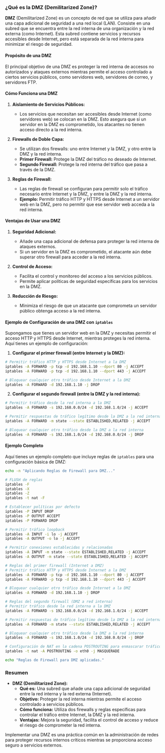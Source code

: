 ### ¿Qué es la DMZ (Demilitarized Zone)?

**DMZ** (Demilitarized Zone) es un concepto de red que se utiliza para añadir una capa adicional de seguridad a una red local (LAN). Consiste en una subred que se encuentra entre la red interna de una organización y la red externa (como Internet). Esta subred contiene servicios y recursos accesibles desde Internet, pero está separada de la red interna para minimizar el riesgo de seguridad.

#### Propósito de una DMZ

El principal objetivo de una DMZ es proteger la red interna de accesos no autorizados y ataques externos mientras permite el acceso controlado a ciertos servicios públicos, como servidores web, servidores de correo, y servidores FTP.

#### Cómo Funciona una DMZ

1. **Aislamiento de Servicios Públicos:**
   - Los servicios que necesitan ser accesibles desde Internet (como servidores web) se colocan en la DMZ. Esto asegura que si un servidor en la DMZ es comprometido, los atacantes no tienen acceso directo a la red interna.

2. **Firewalls de Doble Capa:**
   - Se utilizan dos firewalls: uno entre Internet y la DMZ, y otro entre la DMZ y la red interna.
   - **Primer Firewall:** Protege la DMZ del tráfico no deseado de Internet.
   - **Segundo Firewall:** Protege la red interna del tráfico que pasa a través de la DMZ.

3. **Reglas de Firewall:**
   - Las reglas de firewall se configuran para permitir solo el tráfico necesario entre Internet y la DMZ, y entre la DMZ y la red interna.
   - **Ejemplo:** Permitir tráfico HTTP y HTTPS desde Internet a un servidor web en la DMZ, pero no permitir que ese servidor web acceda a la red interna.

#### Ventajas de Usar una DMZ

1. **Seguridad Adicional:**
   - Añade una capa adicional de defensa para proteger la red interna de ataques externos.
   - Si un servidor en la DMZ es comprometido, el atacante aún debe superar otro firewall para acceder a la red interna.

2. **Control de Acceso:**
   - Facilita el control y monitoreo del acceso a los servicios públicos.
   - Permite aplicar políticas de seguridad específicas para los servicios en la DMZ.

3. **Reducción de Riesgo:**
   - Minimiza el riesgo de que un atacante que comprometa un servidor público obtenga acceso a la red interna.

#### Ejemplo de Configuración de una DMZ con `iptables`

Supongamos que tienes un servidor web en la DMZ y necesitas permitir el acceso HTTP y HTTPS desde Internet, mientras proteges la red interna. Aquí tienes un ejemplo de configuración:

1. **Configurar el primer firewall (entre Internet y la DMZ):**

```bash
# Permitir tráfico HTTP y HTTPS desde Internet a la DMZ
iptables -A FORWARD -p tcp -d 192.168.1.10 --dport 80 -j ACCEPT
iptables -A FORWARD -p tcp -d 192.168.1.10 --dport 443 -j ACCEPT

# Bloquear cualquier otro tráfico desde Internet a la DMZ
iptables -A FORWARD -d 192.168.1.10 -j DROP
```

2. **Configurar el segundo firewall (entre la DMZ y la red interna):**

```bash
# Permitir tráfico desde la red interna a la DMZ
iptables -A FORWARD -s 192.168.0.0/24 -d 192.168.1.0/24 -j ACCEPT

# Permitir respuestas de tráfico legítimo desde la DMZ a la red interna
iptables -A FORWARD -m state --state ESTABLISHED,RELATED -j ACCEPT

# Bloquear cualquier otro tráfico desde la DMZ a la red interna
iptables -A FORWARD -s 192.168.1.0/24 -d 192.168.0.0/24 -j DROP
```

#### Ejemplo Completo

Aquí tienes un ejemplo completo que incluye reglas de `iptables` para una configuración básica de DMZ:

```bash
echo -n "Aplicando Reglas de Firewall para DMZ..."

# FLUSH de reglas
iptables -F
iptables -X
iptables -Z
iptables -t nat -F

# Establecer políticas por defecto
iptables -P INPUT DROP
iptables -P OUTPUT ACCEPT
iptables -P FORWARD DROP

# Permitir tráfico loopback
iptables -A INPUT -i lo -j ACCEPT
iptables -A OUTPUT -o lo -j ACCEPT

# Permitir conexiones establecidas y relacionadas
iptables -A INPUT -m state --state ESTABLISHED,RELATED -j ACCEPT
iptables -A OUTPUT -m state --state ESTABLISHED,RELATED -j ACCEPT

# Reglas del primer firewall (Internet a DMZ)
# Permitir tráfico HTTP y HTTPS desde Internet a la DMZ
iptables -A FORWARD -p tcp -d 192.168.1.10 --dport 80 -j ACCEPT
iptables -A FORWARD -p tcp -d 192.168.1.10 --dport 443 -j ACCEPT

# Bloquear cualquier otro tráfico desde Internet a la DMZ
iptables -A FORWARD -d 192.168.1.10 -j DROP

# Reglas del segundo firewall (DMZ a red interna)
# Permitir tráfico desde la red interna a la DMZ
iptables -A FORWARD -s 192.168.0.0/24 -d 192.168.1.0/24 -j ACCEPT

# Permitir respuestas de tráfico legítimo desde la DMZ a la red interna
iptables -A FORWARD -m state --state ESTABLISHED,RELATED -j ACCEPT

# Bloquear cualquier otro tráfico desde la DMZ a la red interna
iptables -A FORWARD -s 192.168.1.0/24 -d 192.168.0.0/24 -j DROP

# Configuración de NAT en la cadena POSTROUTING para enmascarar tráfico saliente en eth0
iptables -t nat -A POSTROUTING -o eth0 -j MASQUERADE

echo "Reglas de Firewall para DMZ aplicadas."
```

### Resumen

- **DMZ (Demilitarized Zone):**
  - **Qué es:** Una subred que añade una capa adicional de seguridad entre la red interna y la red externa (Internet).
  - **Objetivo:** Proteger la red interna mientras permite el acceso controlado a servicios públicos.
  - **Cómo funciona:** Utiliza dos firewalls y reglas específicas para controlar el tráfico entre Internet, la DMZ y la red interna.
  - **Ventajas:** Mejora la seguridad, facilita el control de acceso y reduce el riesgo de comprometer la red interna.

Implementar una DMZ es una práctica común en la administración de redes para proteger recursos internos críticos mientras se proporciona acceso seguro a servicios externos.